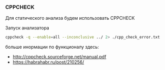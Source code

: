 ### CPPCHECK

Для статического анализа будем использовать CPPCHECK

Запуск анализатора
```bash
cppcheck -q --enable=all --inconclusive ../ 2> ./cpp_check_error.txt
```

больше инормации по функционалу здесь:
- http://cppcheck.sourceforge.net/manual.pdf
- https://habrahabr.ru/post/210256/
